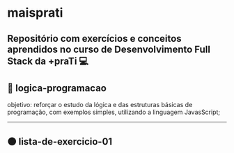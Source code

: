 # maisprati
## Repositório com exercícios e conceitos aprendidos no curso de Desenvolvimento Full Stack da +praTi 💻

## 🔵 logica-programacao 

objetivo: reforçar o estudo da lógica e das estruturas básicas de programação, com exemplos simples, utilizando a linguagem JavasScript;

---

## 🟠 lista-de-exercicio-01
